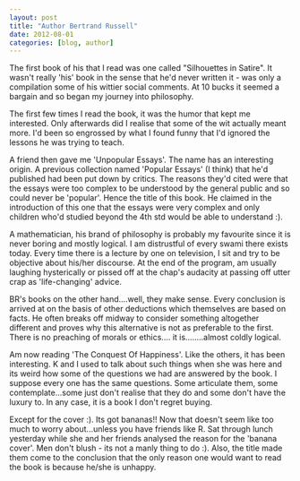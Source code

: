 ```yaml
---
layout: post
title: "Author Bertrand Russell"
date: 2012-08-01
categories: [blog, author]
---
```

The first book of his that I read was one called "Silhouettes in Satire". It wasn't really 'his' book in the sense that he'd never written it - was only a compilation some of his wittier social comments. At 10 bucks it seemed a bargain and so began my journey into philosophy. 

The first few times I read the book, it was the humor that kept me interested. Only afterwards did I realise that some of the wit actually meant more. I'd been so engrossed by what I found funny that I'd ignored the lessons he was trying to teach. 


A friend then gave me 'Unpopular Essays'. The name has an interesting origin. A previous collection named 'Popular Essays' (I think) that he'd published had been put down by critics. The reasons they'd cited were that the essays were too complex to be understood by the general public and so could never be 'popular'. Hence the title of this book. He claimed in the introduction of this one that the essays were very complex and only children who'd studied beyond the 4th std would be able to understand :). 


A mathematician, his brand of philosophy is probably my favourite since it is never boring and mostly logical. I am distrustful of every swami there exists today. Every time there is a lecture by one on television, I sit and try to be objective about his/her discourse. At the end of the program, am usually laughing hysterically or pissed off at the chap's audacity at passing off utter crap as 'life-changing' advice.


BR's books on the other hand....well, they make sense. Every conclusion is arrived at on the basis of other deductions which themselves are based on facts. He often breaks off midway to consider something altogether different and proves why this alternative is not as preferable to the first. There is no preaching of morals or ethics.... it is........almost coldly logical. 


Am now reading 'The Conquest Of Happiness'. Like the others, it has been interesting. K and I used to talk about such things when she was here and its weird how some of the questions we had are answered by the book. I suppose every one has the same questions. Some articulate them, some contemplate...some just don't realise that they do and some don't have the luxury to. In any case, it is a book I don't regret buying.

Except for the cover :). Its got bananas!! Now that doesn't seem like too much to worry about...unless you have friends like R. Sat through lunch yesterday while she and her friends analysed the reason for the 'banana cover'. Men don't blush - its not a manly thing to do :). Also, the title made them come to the conclusion that the only reason one would want to read the book is because he/she is unhappy.
